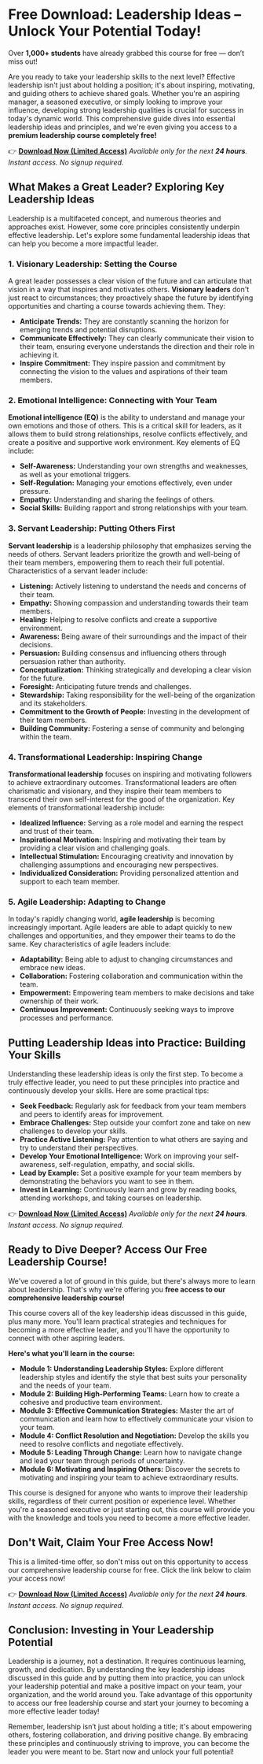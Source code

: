 # Free Download: Leadership Ideas – Unlock Your Potential Today!

Over **1,000+ students** have already grabbed this course for free — don’t miss out!

Are you ready to take your leadership skills to the next level? Effective leadership isn't just about holding a position; it's about inspiring, motivating, and guiding others to achieve shared goals. Whether you're an aspiring manager, a seasoned executive, or simply looking to improve your influence, developing strong leadership qualities is crucial for success in today's dynamic world. This comprehensive guide dives into essential leadership ideas and principles, and we're even giving you access to a **premium leadership course completely free!**

👉 [**Download Now (Limited Access)**](https://udemywork.com/leadership-ideas)
_Available only for the next **24 hours**. Instant access. No signup required._

## What Makes a Great Leader? Exploring Key Leadership Ideas

Leadership is a multifaceted concept, and numerous theories and approaches exist. However, some core principles consistently underpin effective leadership. Let's explore some fundamental leadership ideas that can help you become a more impactful leader.

### 1. Visionary Leadership: Setting the Course

A great leader possesses a clear vision of the future and can articulate that vision in a way that inspires and motivates others. **Visionary leaders** don't just react to circumstances; they proactively shape the future by identifying opportunities and charting a course towards achieving them. They:

*   **Anticipate Trends:** They are constantly scanning the horizon for emerging trends and potential disruptions.
*   **Communicate Effectively:** They can clearly communicate their vision to their team, ensuring everyone understands the direction and their role in achieving it.
*   **Inspire Commitment:** They inspire passion and commitment by connecting the vision to the values and aspirations of their team members.

### 2. Emotional Intelligence: Connecting with Your Team

**Emotional intelligence (EQ)** is the ability to understand and manage your own emotions and those of others. This is a critical skill for leaders, as it allows them to build strong relationships, resolve conflicts effectively, and create a positive and supportive work environment. Key elements of EQ include:

*   **Self-Awareness:** Understanding your own strengths and weaknesses, as well as your emotional triggers.
*   **Self-Regulation:** Managing your emotions effectively, even under pressure.
*   **Empathy:** Understanding and sharing the feelings of others.
*   **Social Skills:** Building rapport and strong relationships with your team.

### 3. Servant Leadership: Putting Others First

**Servant leadership** is a leadership philosophy that emphasizes serving the needs of others. Servant leaders prioritize the growth and well-being of their team members, empowering them to reach their full potential. Characteristics of a servant leader include:

*   **Listening:** Actively listening to understand the needs and concerns of their team.
*   **Empathy:** Showing compassion and understanding towards their team members.
*   **Healing:** Helping to resolve conflicts and create a supportive environment.
*   **Awareness:** Being aware of their surroundings and the impact of their decisions.
*   **Persuasion:** Building consensus and influencing others through persuasion rather than authority.
*   **Conceptualization:** Thinking strategically and developing a clear vision for the future.
*   **Foresight:** Anticipating future trends and challenges.
*   **Stewardship:** Taking responsibility for the well-being of the organization and its stakeholders.
*   **Commitment to the Growth of People:** Investing in the development of their team members.
*   **Building Community:** Fostering a sense of community and belonging within the team.

### 4. Transformational Leadership: Inspiring Change

**Transformational leadership** focuses on inspiring and motivating followers to achieve extraordinary outcomes. Transformational leaders are often charismatic and visionary, and they inspire their team members to transcend their own self-interest for the good of the organization. Key elements of transformational leadership include:

*   **Idealized Influence:** Serving as a role model and earning the respect and trust of their team.
*   **Inspirational Motivation:** Inspiring and motivating their team by providing a clear vision and challenging goals.
*   **Intellectual Stimulation:** Encouraging creativity and innovation by challenging assumptions and encouraging new perspectives.
*   **Individualized Consideration:** Providing personalized attention and support to each team member.

### 5. Agile Leadership: Adapting to Change

In today's rapidly changing world, **agile leadership** is becoming increasingly important. Agile leaders are able to adapt quickly to new challenges and opportunities, and they empower their teams to do the same. Key characteristics of agile leaders include:

*   **Adaptability:** Being able to adjust to changing circumstances and embrace new ideas.
*   **Collaboration:** Fostering collaboration and communication within the team.
*   **Empowerment:** Empowering team members to make decisions and take ownership of their work.
*   **Continuous Improvement:** Continuously seeking ways to improve processes and performance.

## Putting Leadership Ideas into Practice: Building Your Skills

Understanding these leadership ideas is only the first step. To become a truly effective leader, you need to put these principles into practice and continuously develop your skills. Here are some practical tips:

*   **Seek Feedback:** Regularly ask for feedback from your team members and peers to identify areas for improvement.
*   **Embrace Challenges:** Step outside your comfort zone and take on new challenges to develop your skills.
*   **Practice Active Listening:** Pay attention to what others are saying and try to understand their perspectives.
*   **Develop Your Emotional Intelligence:** Work on improving your self-awareness, self-regulation, empathy, and social skills.
*   **Lead by Example:** Set a positive example for your team members by demonstrating the behaviors you want to see in them.
*   **Invest in Learning:** Continuously learn and grow by reading books, attending workshops, and taking courses on leadership.

👉 [**Download Now (Limited Access)**](https://udemywork.com/leadership-ideas)
_Available only for the next **24 hours**. Instant access. No signup required._

## Ready to Dive Deeper? Access Our Free Leadership Course!

We've covered a lot of ground in this guide, but there's always more to learn about leadership. That's why we're offering you **free access to our comprehensive leadership course!**

This course covers all of the key leadership ideas discussed in this guide, plus many more. You'll learn practical strategies and techniques for becoming a more effective leader, and you'll have the opportunity to connect with other aspiring leaders.

**Here's what you'll learn in the course:**

*   **Module 1: Understanding Leadership Styles:** Explore different leadership styles and identify the style that best suits your personality and the needs of your team.
*   **Module 2: Building High-Performing Teams:** Learn how to create a cohesive and productive team environment.
*   **Module 3: Effective Communication Strategies:** Master the art of communication and learn how to effectively communicate your vision to your team.
*   **Module 4: Conflict Resolution and Negotiation:** Develop the skills you need to resolve conflicts and negotiate effectively.
*   **Module 5: Leading Through Change:** Learn how to navigate change and lead your team through periods of uncertainty.
*   **Module 6: Motivating and Inspiring Others:** Discover the secrets to motivating and inspiring your team to achieve extraordinary results.

This course is designed for anyone who wants to improve their leadership skills, regardless of their current position or experience level. Whether you're a seasoned executive or just starting out, this course will provide you with the knowledge and tools you need to become a more effective leader.

## Don't Wait, Claim Your Free Access Now!

This is a limited-time offer, so don't miss out on this opportunity to access our comprehensive leadership course for free. Click the link below to claim your access now!

👉 [**Download Now (Limited Access)**](https://udemywork.com/leadership-ideas)
_Available only for the next **24 hours**. Instant access. No signup required._

## Conclusion: Investing in Your Leadership Potential

Leadership is a journey, not a destination. It requires continuous learning, growth, and dedication. By understanding the key leadership ideas discussed in this guide and by putting them into practice, you can unlock your leadership potential and make a positive impact on your team, your organization, and the world around you. Take advantage of this opportunity to access our free leadership course and start your journey to becoming a more effective leader today!

Remember, leadership isn’t just about holding a title; it's about empowering others, fostering collaboration, and driving positive change. By embracing these principles and continuously striving to improve, you can become the leader you were meant to be. Start now and unlock your full potential!
